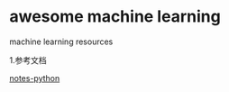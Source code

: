 # awesome machine learning
machine learning resources

1.参考文档

[notes-python](http://nbviewer.jupyter.org/github/lijin-THU/notes-python/blob/master/02-python-essentials/02.01-a-tour-of-python.ipynb)
